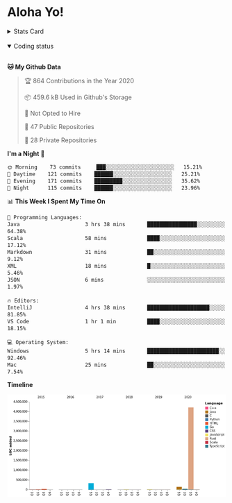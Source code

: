 # Aloha Yo!

<details>
<summary>Stats Card</summary>
 
[![Anurag's github stats](https://github-readme-stats.vercel.app/api?username=GarfieldZHU&show_icons=true&theme=tokyonight)](https://github.com/anuraghazra/github-readme-stats)
 
</details>

<br/>

<details open>

<summary>Coding status</summary>

<br/>

<!--START_SECTION:waka-->
**🐱 My Github Data** 

> 🏆 864 Contributions in the Year 2020
 > 
> 📦 459.6 kB Used in Github's Storage 
 > 
> 🚫 Not Opted to Hire
 > 
> 📜 47 Public Repositories 
 > 
> 🔑 28 Private Repositories  

**I'm a Night 🦉** 

```text
🌞 Morning    73 commits     ███░░░░░░░░░░░░░░░░░░░░░░   15.21% 
🌆 Daytime    121 commits    ██████░░░░░░░░░░░░░░░░░░░   25.21% 
🌃 Evening    171 commits    █████████░░░░░░░░░░░░░░░░   35.62% 
🌙 Night      115 commits    ██████░░░░░░░░░░░░░░░░░░░   23.96%

```


📊 **This Week I Spent My Time On** 

```text
💬 Programming Languages: 
Java                     3 hrs 38 mins       ████████████████░░░░░░░░░   64.38% 
Scala                    58 mins             ████░░░░░░░░░░░░░░░░░░░░░   17.12% 
Markdown                 31 mins             ██░░░░░░░░░░░░░░░░░░░░░░░   9.12% 
XML                      18 mins             █░░░░░░░░░░░░░░░░░░░░░░░░   5.46% 
JSON                     6 mins              ░░░░░░░░░░░░░░░░░░░░░░░░░   1.97%

🔥 Editors: 
IntelliJ                 4 hrs 38 mins       ████████████████████░░░░░   81.85% 
VS Code                  1 hr 1 min          ████░░░░░░░░░░░░░░░░░░░░░   18.15%

💻 Operating System: 
Windows                  5 hrs 14 mins       ███████████████████████░░   92.46% 
Mac                      25 mins             ██░░░░░░░░░░░░░░░░░░░░░░░   7.54%

```

**Timeline**

![Chart not found](https://raw.githubusercontent.com/GarfieldZHU/GarfieldZHU/master/charts/bar_graph.png) 


<!--END_SECTION:waka-->

</details>
